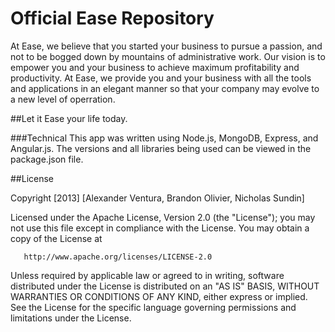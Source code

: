 Official Ease Repository
========================

At Ease, we believe that you started your business to pursue a passion, and not to be bogged down by mountains of administrative work.  Our vision is to empower you and your business to achieve maximum profitability and productivity.  At Ease, we provide you and your business with all the tools and applications in an elegant manner so that your company may evolve to a new level of operration.  

##Let it Ease your life today.

###Technical
This app was written using Node.js, MongoDB, Express, and Angular.js.  The versions and all libraries being used can be viewed in the package.json file.

##License

Copyright [2013] [Alexander Ventura, Brandon Olivier, Nicholas Sundin]

   Licensed under the Apache License, Version 2.0 (the "License");
   you may not use this file except in compliance with the License.
   You may obtain a copy of the License at

       http://www.apache.org/licenses/LICENSE-2.0

   Unless required by applicable law or agreed to in writing, software
   distributed under the License is distributed on an "AS IS" BASIS,
   WITHOUT WARRANTIES OR CONDITIONS OF ANY KIND, either express or implied.
   See the License for the specific language governing permissions and
   limitations under the License.
